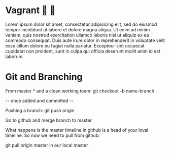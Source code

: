 # Vagrant :taco: :taco:

Lorem ipsum dolor sit amet, consectetur adipisicing elit, sed do eiusmod tempor incididunt ut labore et dolore magna aliqua. Ut enim ad minim veniam, quis nostrud exercitation ullamco laboris nisi ut aliquip ex ea commodo consequat. Duis aute irure dolor in reprehenderit in voluptate velit esse cillum dolore eu fugiat nulla pariatur. Excepteur sint occaecat cupidatat non proident, sunt in culpa qui officia deserunt mollit anim id est laborum.


# Git and Branching

From master * and a clean working team:
git checkout -b name-branch

-- once added and committed --

Pushing a branch:
git push origin <branch name>

Go to github and merge branch to master

What happens is the master timeline in github is a head of your loval timeline. So now we need to pull from github:

git pull origin master in our local master
